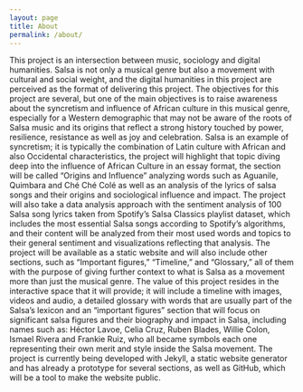 ```yaml
---
layout: page
title: About
permalink: /about/
---
```


This project is an intersection between music, sociology and digital humanities. Salsa is not only a musical genre but also a movement with cultural and social weight, and the digital humanities in this project are perceived as the format of delivering this project. The objectives for this project are several, but one of the main objectives is to raise awareness about the syncretism and influence of African culture in this musical genre, especially for a Western demographic that may not be aware of the roots of Salsa music and its origins that reflect a strong history touched by power, resilience, resistance as well as joy and celebration. Salsa is an example of syncretism; it is typically the combination of Latin culture with African and also Occidental characteristics, the project will highlight that topic diving deep into the influence of African Culture in an essay format, the section will be called “Origins and Influence” analyzing words such as Aguanile, Quimbara and Ché Ché Colé as well as an analysis of the lyrics of salsa songs and their origins and sociological influence and impact. The project will also take a data analysis approach with the sentiment analysis of 100 Salsa song lyrics taken from Spotify’s Salsa Classics playlist dataset, which includes the most essential Salsa songs according to Spotify’s algorithms, and their content will be analyzed from their most used words and topics to their general sentiment and visualizations reflecting that analysis. The project will be available as a static website and will also include other sections, such as “Important figures,” “Timeline,” and “Glossary,” all of them with the purpose of giving further context to what is Salsa as a movement more than just the musical genre.
The value of this project resides in the interactive space that it will provide; it will include a timeline with images, videos and audio, a detailed glossary with words that are usually part of the Salsa’s lexicon and an “important figures” section that will focus on significant salsa figures and their biography and impact in Salsa, including names such as: Héctor Lavoe, Celia Cruz, Ruben Blades, Willie Colon, Ismael Rivera and Frankie Ruiz, who all became symbols each one representing their own merit and style inside the Salsa movement. The project is currently being developed with Jekyll, a static website generator and has already a prototype for several sections, as well as GitHub, which will be a tool to make the website public.


